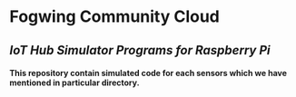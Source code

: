 # **Fogwing Community Cloud**


## *IoT Hub Simulator Programs for Raspberry Pi*


#### This repository contain simulated code for each sensors which we have mentioned in particular directory.
